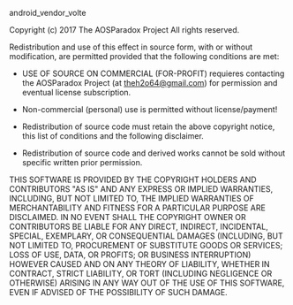  android_vendor_volte

 Copyright (c) 2017 The AOSParadox Project
 All rights reserved.

 Redistribution and use of this effect in source form, with or without modification,
 are permitted provided that the following conditions are met:

 * USE OF SOURCE ON COMMERCIAL (FOR-PROFIT) requieres contacting
   the AOSParadox Project (at theh2o64@gmail.com) for permission and
   eventual license subscription.

 * Non-commercial (personal) use is permitted without license/payment!

 * Redistribution of source code must retain the above copyright notice,
   this list of conditions and the following disclaimer.

 * Redistribution of source code and derived works cannot be sold without specific
   written prior permission.

 THIS SOFTWARE IS PROVIDED BY THE COPYRIGHT HOLDERS AND CONTRIBUTORS
 "AS IS" AND ANY EXPRESS OR IMPLIED WARRANTIES, INCLUDING, BUT NOT
 LIMITED TO, THE IMPLIED WARRANTIES OF MERCHANTABILITY AND FITNESS FOR
 A PARTICULAR PURPOSE ARE DISCLAIMED. IN NO EVENT SHALL THE COPYRIGHT OWNER OR
 CONTRIBUTORS BE LIABLE FOR ANY DIRECT, INDIRECT, INCIDENTAL, SPECIAL,
 EXEMPLARY, OR CONSEQUENTIAL DAMAGES (INCLUDING, BUT NOT LIMITED TO,
 PROCUREMENT OF SUBSTITUTE GOODS OR SERVICES; LOSS OF USE, DATA, OR
 PROFITS; OR BUSINESS INTERRUPTION) HOWEVER CAUSED AND ON ANY THEORY OF
 LIABILITY, WHETHER IN CONTRACT, STRICT LIABILITY, OR TORT (INCLUDING
 NEGLIGENCE OR OTHERWISE) ARISING IN ANY WAY OUT OF THE USE OF THIS
 SOFTWARE, EVEN IF ADVISED OF THE POSSIBILITY OF SUCH DAMAGE.
